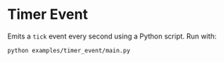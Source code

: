# Timer Event

Emits a `tick` event every second using a Python script.
Run with:

```bash
python examples/timer_event/main.py
```
